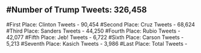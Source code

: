 #Number of Trump Tweets: 326,458
---
#First Place: Clinton Tweets - 90,454
#Second Place: Cruz Tweets - 68,624
#Third Place: Sanders Tweets - 44,250
#Fourth Place: Rubio Tweets - 42,077
#Fifth Place: Jeb! Tweets - 6,722
#Sixth Place: Carson Tweets - 5,213
#Seventh Place: Kasich Tweets - 3,986
#Last Place: Total Tweets -  

